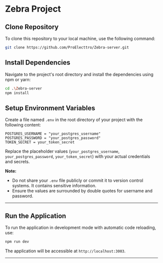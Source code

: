 # Zebra Project

## Clone Repository

To clone this repository to your local machine, use the following command:

```bash
git clone https://github.com/ProElecttro/Zebra-server.git
```

## Install Dependencies

Navigate to the project's root directory and install the dependencies using npm or yarn:

```bash
cd .\Zebra-server
npm install
```

## Setup Environment Variables

Create a file named `.env` in the root directory of your project with the following content:

```env
POSTGRES_USERNAME = "your_postgres_username"
POSTGRES_PASSWORD = "your_postgres_password"
TOKEN_SECRET = your_token_secret
```

Replace the placeholder values (`your_postgres_username`, `your_postgres_password`, `your_token_secret`) with your actual credentials and secrets.

**Note:**
- Do not share your `.env` file publicly or commit it to version control systems. It contains sensitive information.
- Ensure the values are surrounded by double quotes for username and password.

---

## Run the Application

To run the application in development mode with automatic code reloading, use:

```bash
npm run dev
```

The application will be accessible at `http://localhost:3003`.

---

